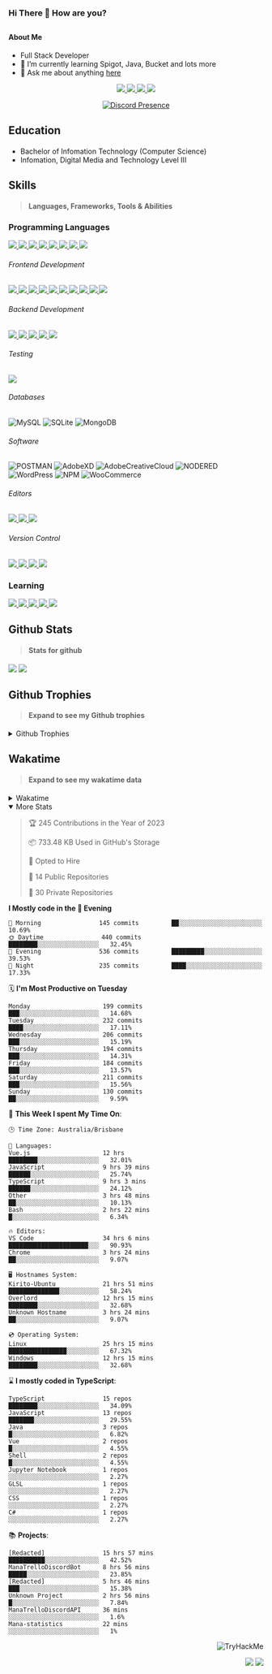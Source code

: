 ### Hi There 👋 How are you?

## <h4>About Me</h4>

- Full Stack Developer
- 🌱 I’m currently learning Spigot, Java, Bucket and lots more
- 💬 Ask me about anything [here](https://github.com/nick22985/nick22985/issues)

<p align="center">
	<a href="https://discordapp.com/users/221602145462386688">
		<img src="https://img.shields.io/badge/Discord-5865F2.svg?&style=for-the-badge&logo=Discord&logoColor=white"/>
	</a>
	<a href="https://www.youtube.com/channel/UChZvyaTJSq0PweGmTpjPjRw">
		<img src="https://img.shields.io/badge/YouTube-FF0000.svg?&style=for-the-badge&logo=YouTube&logoColor=white"/>
	</a>
	<a href="https://twitter.com/nick22985">
		<img src="https://img.shields.io/badge/Twitter-1DA1F2.svg?&style=for-the-badge&logo=Twitter&logoColor=white"/>
	</a>
	<a href="https://www.npmjs.com/~nick22985">
		<img src="https://img.shields.io/badge/npm-CB3837.svg?&style=for-the-badge&logo=NPM&logoColor=white"/>
	</a>
</p>
<p align="center">
	<a href="https://discord.com/users/221602145462386688" target="_blank" rel="nofollow">
		<img src="https://lanyard-profile-readme.vercel.app/api/221602145462386688?hideStatus=true&animated=true&hideDiscrim=false" alt="Discord Presence" align="center">
	</a>
</p>


<h2>Education</h2>

> #### 
- Bachelor of Infomation Technology (Computer Science)
- Infomation, Digital Media and Technology Level III




<h2>Skills</h2>

> #### Languages, Frameworks, Tools & Abilities

<h3>Programming Languages</h3>
<a href="">
	<img src="https://img.shields.io/badge/JavaScript-323330.svg?&style=flat-square&logo=javascript&logoColor=%23F7DF1E"/>
</a>
<a href="">
	<img src="https://img.shields.io/badge/TYPESCRIPT-%23007ACC.svg?&style=flat-square&logo=typescript&logoColor=white"/>
</a>
<a href="">
	<img src="https://img.shields.io/badge/PYTHON-3776AB.svg?&style=flat-square&logo=python&logoColor=white"/>
</a>
<a href="">
	<img src="https://img.shields.io/badge/C-3776AB.svg?&style=flat-square&logo=C&logoColor=white"/>
</a>
<a href="">
	<img src="https://img.shields.io/badge/C%23-239120.svg?&style=flat-square&logo=C-Sharp&logoColor=white"/>
</a>
<a href="">
	<img src="https://img.shields.io/badge/.Net-512BD4.svg?&style=flat-square&logo=.NET&logoColor=white"/>
</a>
<a href="">
	<img src="https://img.shields.io/badge/JQUERY-0769AD.svg?&style=flat-square&logo=jquery&logoColor=white"/>
</a>	
<a href="">
	<img src="https://img.shields.io/badge/OpenJDK-5585A3?style=flat-square&logo=OpenJDK&logoColor=white"/>
</a>

<h6> Frontend Development </h6>
<a href="">
	<img src="https://img.shields.io/badge/React-61DAFB?style=flat-square&logo=react&logoColor=white"/>
</a>
<a href="">
	<img src="https://img.shields.io/badge/CSS3-%231572B6.svg?&style=flat-square&logo=css3&logoColor=white"/>
</a>
<a href="">
	<img src="https://img.shields.io/badge/HTML5-E34F26.svg?&style=flat-square&logo=html5&logoColor=white"/>
</a>
<a href="">
	<img src="https://img.shields.io/badge/Blazor-512BD4.svg?&style=flat-square&logo=Blazor&logoColor=white"/>
</a>
<a href="">
	<img src="https://img.shields.io/badge/Tailwind-06B6D4.svg?&style=flat-square&logo=tailwindcss&logoColor=white"/>
</a>
<a href="">
	<img src="https://img.shields.io/badge/Vue.js-4FC08D?style=flat-square&logo=Vue.js&logoColor=white"/>
</a>
<a href="">
	<img src="https://img.shields.io/badge/Vuetify-1867C0?style=flat-square&logo=vuetify"/>
</a>
<a href="">
	<img src="https://img.shields.io/badge/Bootstrap-7952B3?style=flat-square&logo=bootstrap&logoColor=white"/>
</a>
<a href="">
	<img src="https://img.shields.io/badge/Nextjs-000000?style=flat-square&logo=next.js&logoColor=white"/>
</a>
<a href="">
	<img src="https://img.shields.io/badge/Electron-47848F?style=flat-square&logo=electron&logoColor=white"/>
</a>

<h6> Backend Development </h6>
<a href="">
	<img src="https://img.shields.io/badge/NODEJS-339933.svg?&style=flat-square&logo=node.js&logoColor=white"/>
</a>
<a href="">
	<img src="https://img.shields.io/badge/NGINX-269539.svg?&style=flat-square&logo=nginx&logoColor=white"/>
</a>
<a href="">
	<img src="https://img.shields.io/badge/GRAPHQL-E10098.svg?&style=flat-square&logo=graphql&logoColor=white"/>
</a>
<a href="">
	<img src="https://img.shields.io/badge/express-000000?style=flat-square&logo=express&logoColor=white"/>
</a>
<a href="">
	<img src="https://img.shields.io/badge/NestJs-E0234E?style=flat-square&logo=nestjs&logoColor=white"/>
</a>

<h6>Testing</h6>
<a href="">
	<img src="https://img.shields.io/badge/cypress-17202C?style=flat-square&logo=cypress&logoColor=white"/>
</a>

<h6> Databases </h6>

![MySQL](https://img.shields.io/badge/MySQL-4479A1.svg?&style=flat-square&logo=mysql&logoColor=white)
![SQLite](https://img.shields.io/badge/SQLite-003B57.svg?&style=flat-square&logo=sqlite&logoColor=white)
![MongoDB](https://img.shields.io/badge/MONGODB-47A248.svg?&style=flat-square&logo=mongodb&logoColor=white)

<h6>Software</h6>

![POSTMAN](https://img.shields.io/badge/Postman-FF6C37.svg?&style=flat-square&logo=postman&logoColor=white)
![AdobeXD](https://img.shields.io/badge/Adobe%20XD-FF61F6.svg?&style=flat-square&logo=Adobe-XD&logoColor=black)
![AdobeCreativeCloud](https://img.shields.io/badge/Adobe%20Creative%20Cloud-DA1F26.svg?&style=flat-square&logo=Adobe-Creative-Cloud&logoColor=white)
![NODERED](https://img.shields.io/badge/node%20red-8F0000.svg?&style=flat-square&logo=node-red&logoColor=white)
![WordPress](https://img.shields.io/badge/Wordpress-21759B.svg?&style=flat-square&logo=wordpress&logoColor=white)
![NPM](https://img.shields.io/badge/npm-CB3837.svg?&style=flat-square&logo=npm&logoColor=white)
![WooCommerce](https://img.shields.io/badge/WooCommerce-96588A.svg?&style=flat-square&logo=WooCommerce&logoColor=white)

<h6> Editors </h6>
<a href="">
	<img src="https://img.shields.io/badge/VSCODE-007ACC.svg?&style=flat-square&logo=visual-studio-code"/>
</a>
<a href="">
	<img src="https://img.shields.io/badge/Visual%20Studio-5C2D91.svg?&style=flat-square&logo=visual-studio"/>
</a>
<a href="">
	<img src="https://img.shields.io/badge/INTELLIJ-000000.svg?&style=flat-square&logo=intellij-idea"/>
</a>

<h6>Version Control</h6>
<a href="">
	<img src="https://img.shields.io/badge/GITHUB-%23121011.svg?&style=flat-square&logo=github&logoColor=white"/>
</a>
<a href="">
	<img src="https://img.shields.io/badge/GITLAB-%23181717.svg?&style=flat-square&logo=gitlab&logoColor=white"/>
</a>
<a href="">
	<img src="https://img.shields.io/badge/GIT-%23F05033.svg?&style=flat-square&logo=git&logoColor=white"/>
</a>
<a href="">
	<img src="https://img.shields.io/badge/-BitBucket-darkblue?style=flat-square&logo=bitbucket"/>
</a>

<!-- <br><br><br><br>

![MicrosoftAzure](https://img.shields.io/badge/Microsoft%20Azure-232F7E?style=flat-square&logo=microsoft-azure)
![GoogleCloud](https://img.shields.io/badge/Google%20Cloud-black?style=flat-square&logo=google-cloud)
![DigitalOcean](https://img.shields.io/badge/-Digital%20Ocean-darkblue?style=flat-square&logo=digitalocean)
![Heroku](https://img.shields.io/badge/-Heroku-430098?style=flat-square&logo=heroku)
![RaspberryPi](https://img.shields.io/badge/-Raspberry%20Pi-C51A4A?style=flat-square&logo=Raspberry-Pi)
![LINUX](https://img.shields.io/badge/LINUX-FCC624?style=flat-square-square&logo=linux&logoColor=black) -->


<h3>Learning</h3>
<a href="">
	<img src="https://img.shields.io/badge/GITHUB%20ACTIONS-2088FF.svg?&style=flat-square&logo=github-actions&logoColor=white"/>
</a>	

<a href="">
	<img src="https://img.shields.io/badge/PHP-777BB4.svg?&style=flat-square&logo=php&logoColor=white"/>
</a>		
<a href="">
	<img src="https://img.shields.io/badge/DOCKER-2496ED.svg?&style=flat-square&logo=docker&logoColor=white"/>
</a>		
<a href="">
	<img src="https://img.shields.io/badge/webpack-8DD6F9?style=flat-square&logo=webpack&logoColor=white"/>
</a>
<a href="">
	<img src="https://img.shields.io/badge/redis-DC382D?style=flat-square&logo=redis&logoColor=white"/>
</a>


## Github Stats
> #### Stats for github
<img src="https://github-readme-stats.vercel.app/api?username=nick22985&count_private=true&show_icons=true&theme=github_dark"></img>
<img src="https://streak-stats.demolab.com/?user=Nick22985&theme=dark&hide_border=true"></img>

## Github Trophies
> #### Expand to see my Github trophies 
<details>
  <summary> 
    Github Trophies
  </summary>
  <p>
    <img src="https://github-profile-trophy.vercel.app/?username=nick22985&theme=algolia&column=4">
  </p>
  </details>
  
## Wakatime
> #### Expand to see my wakatime data
<details>
  <summary> 
   Wakatime
  </summary>
  <p>
	<img src="https://wakatime.com/share/@nick22985/e7a14e07-4d82-4eb2-a5eb-1c3cef708fe7.svg" height="400" width="600"></img>
	<img src="https://wakatime.com/share/@nick22985/ed1a7d86-01e3-4cf7-bd62-356413a3e91c.svg" height="400" width="600"></img>
</p>
 </details>

<details open="true">
<summary>More Stats</summary>

<!--START_SECTION:devStats-->
> 🏆 245 Contributions in the Year of 2023
>
> 📦 733.48 KB Used in GitHub's Storage
>
> 💼 Opted to Hire
>
> 📖 14 Public Repositories
>
> 🔐 30 Private Repositories

**I Mostly code in the 🌆 Evening**
```text
🌅 Morning                145 commits         ██░░░░░░░░░░░░░░░░░░░░░░░   10.69%
🌞 Daytime                440 commits         ████████░░░░░░░░░░░░░░░░░   32.45%
🌆 Evening                536 commits         █████████░░░░░░░░░░░░░░░░   39.53%
🌙 Night                  235 commits         ████░░░░░░░░░░░░░░░░░░░░░   17.33%
```
🗓️ **I'm Most Productive on Tuesday**
```text
Monday                    199 commits         ███░░░░░░░░░░░░░░░░░░░░░░   14.68%
Tuesday                   232 commits         ████░░░░░░░░░░░░░░░░░░░░░   17.11%
Wednesday                 206 commits         ███░░░░░░░░░░░░░░░░░░░░░░   15.19%
Thursday                  194 commits         ███░░░░░░░░░░░░░░░░░░░░░░   14.31%
Friday                    184 commits         ███░░░░░░░░░░░░░░░░░░░░░░   13.57%
Saturday                  211 commits         ███░░░░░░░░░░░░░░░░░░░░░░   15.56%
Sunday                    130 commits         ██░░░░░░░░░░░░░░░░░░░░░░░   9.59%
```
🚀 **This Week I spent My Time On**:
```text
🕒 Time Zone: Australia/Brisbane

💬 Languages:
Vue.js                    12 hrs              ████████░░░░░░░░░░░░░░░░░   32.01%
JavaScript                9 hrs 39 mins       ██████░░░░░░░░░░░░░░░░░░░   25.74%
TypeScript                9 hrs 3 mins        ██████░░░░░░░░░░░░░░░░░░░   24.12%
Other                     3 hrs 48 mins       ██░░░░░░░░░░░░░░░░░░░░░░░   10.13%
Bash                      2 hrs 22 mins       █░░░░░░░░░░░░░░░░░░░░░░░░   6.34%

🔥 Editors:
VS Code                   34 hrs 6 mins       ██████████████████████░░░   90.93%
Chrome                    3 hrs 24 mins       ██░░░░░░░░░░░░░░░░░░░░░░░   9.07%

🖥️ Hostnames System:
Kirito-Ubuntu             21 hrs 51 mins      ██████████████░░░░░░░░░░░   58.24%
Overlord                  12 hrs 15 mins      ████████░░░░░░░░░░░░░░░░░   32.68%
Unknown Hostname          3 hrs 24 mins       ██░░░░░░░░░░░░░░░░░░░░░░░   9.07%

💿 Operating System:
Linux                     25 hrs 15 mins      ████████████████░░░░░░░░░   67.32%
Windows                   12 hrs 15 mins      ████████░░░░░░░░░░░░░░░░░   32.68%
```
⌛ **I mostly coded in TypeScript**:
```text
TypeScript                15 repos            ████████░░░░░░░░░░░░░░░░░   34.09%
JavaScript                13 repos            ███████░░░░░░░░░░░░░░░░░░   29.55%
Java                      3 repos             █░░░░░░░░░░░░░░░░░░░░░░░░   6.82%
Vue                       2 repos             █░░░░░░░░░░░░░░░░░░░░░░░░   4.55%
Shell                     2 repos             █░░░░░░░░░░░░░░░░░░░░░░░░   4.55%
Jupyter Notebook          1 repos             ░░░░░░░░░░░░░░░░░░░░░░░░░   2.27%
GLSL                      1 repos             ░░░░░░░░░░░░░░░░░░░░░░░░░   2.27%
CSS                       1 repos             ░░░░░░░░░░░░░░░░░░░░░░░░░   2.27%
C#                        1 repos             ░░░░░░░░░░░░░░░░░░░░░░░░░   2.27%
```
📚 **Projects**:
```text
[Redacted]                15 hrs 57 mins      ██████████░░░░░░░░░░░░░░░   42.52%
ManaTrelloDiscordBot      8 hrs 56 mins       █████░░░░░░░░░░░░░░░░░░░░   23.85%
[Redacted]                5 hrs 46 mins       ███░░░░░░░░░░░░░░░░░░░░░░   15.38%
Unknown Project           2 hrs 56 mins       █░░░░░░░░░░░░░░░░░░░░░░░░   7.84%
ManaTrelloDiscordAPI      36 mins             ░░░░░░░░░░░░░░░░░░░░░░░░░   1.6%
Mana-statistics           22 mins             ░░░░░░░░░░░░░░░░░░░░░░░░░   1%
```
<!--END_SECTION:devStats-->
</details>
<p align="right">
    <img src="https://tryhackme-badges.s3.amazonaws.com/nick22985.png" alt="TryHackMe">
</p>
<p align="right">
    <img src="https://www.codewars.com/users/nick22985/badges/micro"/>
    <img src="https://wakatime.com/badge/user/06ef56ec-e763-432c-a1cc-83e10de5b5a3.svg"/>
</p>
